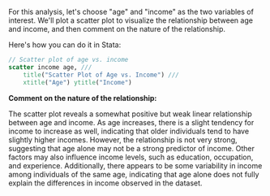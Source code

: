For this analysis, let's choose "age" and "income" as the two variables of interest. We'll plot a scatter plot to visualize the relationship between age and income, and then comment on the nature of the relationship.

Here's how you can do it in Stata:

```stata
// Scatter plot of age vs. income
scatter income age, ///
    title("Scatter Plot of Age vs. Income") ///
    xtitle("Age") ytitle("Income")
```

**Comment on the nature of the relationship:**

The scatter plot reveals a somewhat positive but weak linear relationship between age and income. As age increases, there is a slight tendency for income to increase as well, indicating that older individuals tend to have slightly higher incomes. However, the relationship is not very strong, suggesting that age alone may not be a strong predictor of income. Other factors may also influence income levels, such as education, occupation, and experience. Additionally, there appears to be some variability in income among individuals of the same age, indicating that age alone does not fully explain the differences in income observed in the dataset.